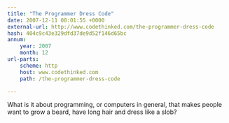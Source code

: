 ```yaml
---
title: "The Programmer Dress Code"
date: 2007-12-11 08:01:55 +0000
external-url: http://www.codethinked.com/the-programmer-dress-code
hash: 404c9c43e329dfd37de9d52f146d65bc
annum:
    year: 2007
    month: 12
url-parts:
    scheme: http
    host: www.codethinked.com
    path: /the-programmer-dress-code

---
```


What is it about programming, or computers in general, that makes people want to grow a beard, have long hair and dress like a slob?
